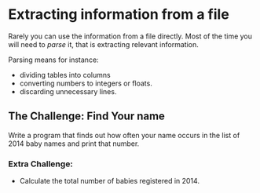 
# Extracting information from a file

Rarely you can use the information from a file directly. Most of the time you will need to *parse* it, that is extracting relevant information.

Parsing means for instance:

* dividing tables into columns
* converting numbers to integers or floats.
* discarding unnecessary lines.

## The Challenge: Find Your name

Write a program that finds out how often your name occurs in the list of 2014 baby names and print that number.

### Extra Challenge:

* Calculate the total number of babies registered in 2014.

